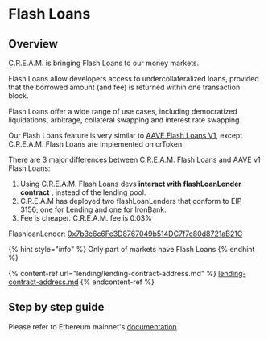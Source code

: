 # Flash Loans

## Overview

C.R.E.A.M. is bringing Flash Loans to our money markets.

Flash Loans allow developers access to undercollateralized loans, provided that the borrowed amount (and fee) is returned within one transaction block.

Flash Loans offer a wide range of use cases, including democratized liquidations, arbitrage, collateral swapping and interest rate swapping.

Our Flash Loans feature is very similar to [AAVE Flash Loans V1](https://aave.com/flash-loans), except C.R.E.A.M. Flash Loans are implemented on crToken.

There are 3 major differences between C.R.E.A.M. Flash Loans and AAVE v1 Flash Loans:

1. Using C.R.E.A.M. Flash Loans devs **interact with flashLoanLender contract ,** instead of the lending pool.
2. C.R.E.A.M has deployed two flashLoanLenders that conform to EIP-3156; one for Lending and one for IronBank.
3. Fee is cheaper. C.R.E.A.M. fee is 0.03%

FlashloanLender: [0x7b3c6c6Fe3D8767049b514DC7f7c80d8721aB21C](https://ftmscan.com/address/0x7b3c6c6Fe3D8767049b514DC7f7c80d8721aB21C)

{% hint style="info" %}
Only part of markets have Flash Loans
{% endhint %}

{% content-ref url="lending/lending-contract-address.md" %}
[lending-contract-address.md](lending/lending-contract-address.md)
{% endcontent-ref %}

## Step by step guide

Please refer to Ethereum mainnet's [documentation](https://docs.cream.finance/flash-loans#step-by-step-guide).
